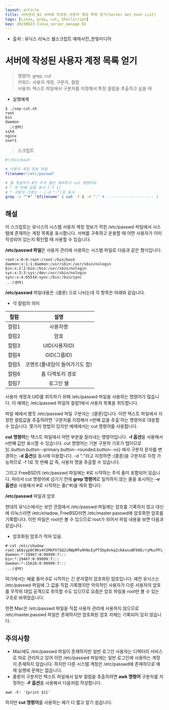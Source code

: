 ```yaml
---
layout: article
title: 서버관리_02 서버에 작성된 사용자 계정 목록 얻기(Server Get User List)
tags: [Linux, grep, cut, Shellscript]
key: 20230823-linux_server_manage_02 
---
```


- 출처 : 유닉스 리눅스 쉘스크립트 예제사전_한빛미디어

# 서버에 작성된 사용자 계정 목록 얻기

> 명령어: grep, cut  
> 키워드: 사용자 계정, 구분자, 컬럼  
> 사용처: 텍스트 파일에서 구분자를 지정해서 특정 컬럼을 추출하고 싶을 때  

- 실행예제

```
$ ./sep-cut.sh
root
bin
daemon
  :(생략)
sshd
nginx
user1
```

> 스크립트

 ```bash
#!/bin/bash

# 사용자 계정 정보 파일
filename="/etc/passwd"

# 줄 첫글자가 #인 주석 줄은 제외하고 cut 명령어로
# * 첫 번째 값을 표시 [-f 1]
# * 구분자 기호는 : [-d ":"]로 표시
grep -v "^#" "$filename" | cut -f 1 -d ":" # --------------------- 1
```

## **해설**

이 스크립트는 유닉스의 시스템 사용자 계정 정보가 적힌 /etc/passwd 파일에서 시스템에 존재하는 계정 목록을 표시합니다. 서버를 구축하고 운용할 때 어떤 사용자가 이미 작성되어 있는지 확인할 때 사용할 수 있습니다.



**/etc/passwd 파일**은 사용자 관리에 사용하는 시스템 파일로 다음과 같은 형식입니다.

```
root:x:0:0:root:/root:/bin/bash
daemon:x:1:1:daemon:/usr/sbin:/usr/sbin/nologin
bin:x:2:2:bin:/bin:/usr/sbin/nologin
sys:x:3:3:sys:/dev:/usr/sbin/nologin
sync:x:4:65534:sync:/bin:/bin/sync
...(생략)
```

**/etc/passwd** 파일내용은 :(콜론) 으로 나뉘는데 각 항목은 아래와 같습니다.

- 각 칼럼의 의미

| 컬럼 | 설명 |
|:--------:|:--------:|
|컬럼1|사용자명|
|컬럼2|암호|
|컬럼3|UID(사용자ID)|
|컬럼4|GID(그룹ID)|
|컬럼5|코멘트(풀네임이 들어가기도 함)|
|컬럼6|홈 디렉토리 경로|
|컬럼7|로그인 쉘|

사용자 계정과 UID를 취득하기 위해 /etc/passwd 파일을 사용하는 명령어가 많습니다. 이 예제는 /etc/passwd 파일의 컬럼1에서 사용자 목록을 취득합니다.

파일 예에서 봤듯 /etc/passwd 파일 구분자는 :(콜론)입니다. 이런 텍스트 파일에서 지정한 컬럼값을 추출하려면 '구분자를 지정해서 n번째 값을 추출'하는 명령어로 대응할 수 있습니다. 몇가지 방법이 있지만 예제에서는 cut 명령어를 사용합니다.

**cut 명령어**는 텍스트 파일에서 어떤 부분을 잘라내는 명령어입니다. **-f 옵션**을 사용해서 n번째 값만 표시할 수 있습니다. cut 명령어는 기본 구분자 기호가 탭이므로 [1](#){:.button.button--primary.button--rounded.button--xs} 에서 구분자 문자를 변경하는 **-d 옵션**을 동시에 이용합니다. -d ":"라고 지정하면 :(콜론)을 구분자로 지정 가능하므로 -f 1로 첫 번째 값 즉, 사용자 명을 추출할 수 있습니다.

그리고 FreeBSD의 /etc/passwd 파일에는 #로 시작하는 주석 줄이 포함되어 있습니다. 따라서 cut 명령어에 넘기기 전에 **grep 명령어**로 일치하지 않는 줄을 표시하는 **-v 옵션**을 사용해서 #로 시작하는 줄(^#)을 제외 합니다.

**/etc/passwd** 파일과 암호

현대의 유닉스에서는 보안 관점에서 /etc/passwd 파일에는 암호를 기록하지 않고 대신에 리눅스라면 /etc/shadow, FreeBSD라면 /etc/master.passwd에 암호화한 암호를 기록합니다. 이런 파일은 root만 볼 수 있으므로 root가 되어서 파일 내용을 보면 다음과 같습니다.

- 암호화된 암호가 적혀 있음.
```
# cat /etc/shadow
root:$6$syp8C9Kv4Y2MkPXf$Q2iRWpMfw9hNcEyPT5bp8vkq2cKAasuNFb0E/ryMuzPFLjhwN2XuOV6ONB3WAhGfi3eWEVZcBqCk38puOJeSM1:19474:0:99999:7:::
daemon:*:19467:0:99999:7:::
bin:*:19467:0:99999:7:::
daemon:*:15628:0:99999:7:::
...(생략)
```

여기에서는 예를 들어 $6$로 시작하는 긴 문자열이 암호화된 암호입니다. 예전 유닉스는 /etc/passwd 파일에 그 값을 직접 기록했지만 악의적인 사용자가 다른 사용자의 암호를 무작위 대입 공격으로 취득할 수도 있으므로 요즘은 암호 파일을 root만 볼 수 있는 구조로 바뀌었습니다.

한편 Mac은 /etc/passwd 파일을 직접 사용자 관리에 사용하지 않으므로 /etc/master.passwd 파일은 존재하지만 암호화된 암호 자체는 기록되어 있지 않습니다.

## **주의사항**

- Mac에도 /etc/passwd 파일이 존재하지만 일반 로그인 사용자는 디렉터리 서비스로 따로 관리하고 있어 이런 /etc/passwd 파일에는 일반 로그인에 사용하는 계정이 존재하지 않습니다. 하지만 다른 시스템 계정은 /etc/passwd에 존재하므로 예제 실행에 문제는 없습니다.
- 콜론이 구분자인 텍스트 파일에서 일부 컬럼을 추출하려면 **awk 명령어** 구분자를 지정하는 **-F 옵션**을 사용해서 다음처럼 작성합니다.
```
awk -F: '{print $1}'
```

하지만 **cut 명령어**를 사용하는 예가 더 짧고 알기 쉽습니다.
